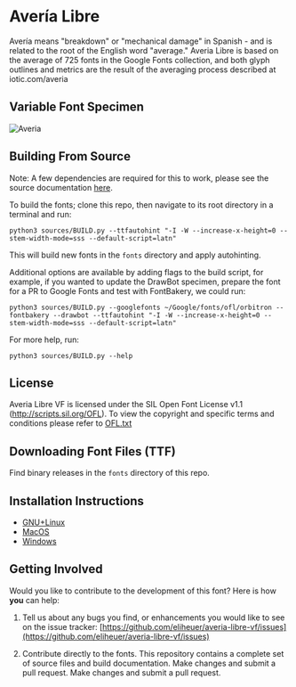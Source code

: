 # Avería Libre

Avería means "breakdown" or "mechanical damage" in Spanish - and is related to the root of the English word "average." Averia Libre is based on the average of 725 fonts in the Google Fonts collection, and both glyph outlines and metrics are the result of the averaging process described at iotic.com/averia

## Variable Font Specimen 
![Averia](https://github.com/eliheuer/averia-libre-vf/raw/vf-mastering/docs/images/animated-specimen.gif)

## Building From Source
Note: A few dependencies are required for this to work, please see the source documentation [here](https://github.com/eliheuer/orbitron-vf/tree/master/sources).

To build the fonts; clone this repo, then navigate to its root directory in a terminal and run:
```
python3 sources/BUILD.py --ttfautohint "-I -W --increase-x-height=0 --stem-width-mode=sss --default-script=latn"
```
This will build new fonts in the `fonts` directory and apply autohinting.

Additional options are available by adding flags to the build script, for example, if you wanted to update the DrawBot specimen, prepare the font for a PR to Google Fonts and test with FontBakery, we could run:
```
python3 sources/BUILD.py --googlefonts ~/Google/fonts/ofl/orbitron --fontbakery --drawbot --ttfautohint "-I -W --increase-x-height=0 --stem-width-mode=sss --default-script=latn"
```
For more help, run:
```
python3 sources/BUILD.py --help
```

## License
Averia Libre VF is licensed under the SIL Open Font License v1.1 (<http://scripts.sil.org/OFL>). 
To view the copyright and specific terms and conditions please refer to [OFL.txt](https://github.com/eliheuer/averia-libre-vf/blob/master/OFL.txt)

## Downloading Font Files (TTF)
Find binary releases in the `fonts` directory of this repo. 

## Installation Instructions
- [GNU+Linux](https://wiki.archlinux.org/index.php/fonts#Manual_installation)
- [MacOS](https://support.apple.com/en-us/HT201749)
- [Windows](https://support.microsoft.com/en-us/help/314960/how-to-install-or-remove-a-font-in-windows)

## Getting Involved
Would you like to contribute to the development of this font? Here is how **you** can help:

1. Tell us about any bugs you find, or enhancements you would like to see on the issue tracker: [https://github.com/eliheuer/averia-libre-vf/issues](https://github.com/eliheuer/averia-libre-vf/issues)

2. Contribute directly to the fonts. This repository contains a complete set of source files and build documentation. Make changes and submit a pull request. Make changes and submit a pull request.
